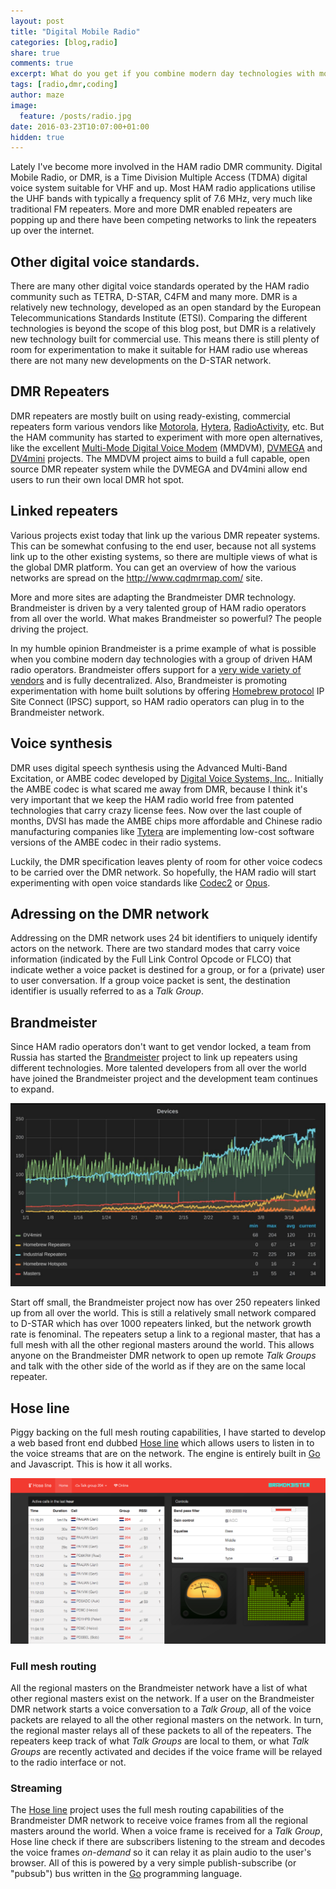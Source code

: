 ```yaml
---
layout: post
title: "Digital Mobile Radio"
categories: [blog,radio]
share: true
comments: true
excerpt: What do you get if you combine modern day technologies with motivated HAMs?
tags: [radio,dmr,coding]
author: maze
image:
  feature: /posts/radio.jpg
date: 2016-03-23T10:07:00+01:00
hidden: true
---
```

Lately I've become more involved in the HAM radio DMR community. Digital
Mobile Radio, or DMR, is a Time Division Multiple Access (TDMA) digital voice
system suitable for VHF and up. Most HAM radio applications utilise the UHF
bands with typically a frequency split of 7.6 MHz, very much like traditional
FM repeaters. More and more DMR enabled repeaters are popping up and there have
been competing networks to link the repeaters up over the internet.

## Other digital voice standards.

There are many other digital voice standards operated by the HAM radio
community such as TETRA, D-STAR, C4FM and many more. DMR is a relatively new
technology, developed as an open standard by the European Telecommunications
Standards Institute (ETSI). Comparing the different technologies is beyond
the scope of this blog post, but DMR is a relatively new technology built
for commercial use. This means there is still plenty of room for
experimentation to make it suitable for HAM radio use whereas there are not
many new developments on the D-STAR network.

## DMR Repeaters

DMR repeaters are mostly built on using ready-existing, commercial repeaters
form various vendors like [Motorola][], [Hytera][], [RadioActivity][], etc.
But the HAM community has started to experiment with more open alternatives,
like the excellent [Multi-Mode Digital Voice Modem][] (MMDVM), [DVMEGA][]
and [DV4mini][] projects. The MMDVM project aims to build a full capable,
open source DMR repeater system while the DVMEGA and DV4mini allow end users
to run their own local DMR hot spot.

## Linked repeaters

Various projects exist today that link up the various DMR repeater systems.
This can be somewhat confusing to the end user, because not all systems link up
to the other existing systems, so there are multiple views of what is the
global DMR platform. You can get an overview of how the various networks are
spread on the http://www.cqdmrmap.com/ site.

More and more sites are adapting the Brandmeister DMR technology. Brandmeister
is driven by a very talented group of HAM radio operators from all over the
world. What makes Brandmeister so powerful? The people driving the project.

In my humble opinion Brandmeister is a prime example of what is possible
when you combine modern day technologies with a group of driven HAM radio
operators. Brandmeister offers support for a [very wide variety of
vendors](http://www.dstar.su/tools/panel/list.htm) and is fully decentralized.
Also, Brandmeister is promoting experimentation with home built solutions by
offering [Homebrew protocol](https://bm.pd0zry.nl/index.php/Protocols) IP
Site Connect (IPSC) support, so HAM radio operators can plug in to the
Brandmeister network.

## Voice synthesis

DMR uses digital speech synthesis using the Advanced Multi-Band Excitation, or
AMBE codec developed by [Digital Voice Systems, Inc.](http://www.dvsinc.com).
Initially the AMBE codec is what scared me away from DMR, because I think it's
very important that we keep the HAM radio world free from patented technologies
that carry crazy license fees. Now over the last couple of months, DVSI has
made the AMBE chips more affordable and Chinese radio manufacturing companies
like [Tytera][] are implementing low-cost software versions of the AMBE codec
in their radio systems.

Luckily, the DMR specification leaves plenty of room for other voice codecs to
be carried over the DMR network. So hopefully, the HAM radio will start
experimenting with open voice standards like [Codec2][] or [Opus][].

## Adressing on the DMR network

Addressing on the DMR network uses 24 bit identifiers to uniquely identify
actors on the network. There are two standard modes that carry voice
information (indicated by the Full Link Control Opcode or FLCO) that indicate
wether a voice packet is destined for a group, or for a (private) user to user
conversation. If a group voice packet is sent, the destination identifier is
usually referred to as a *Talk Group*.

## Brandmeister

Since HAM radio operators don't want to get vendor locked, a team from Russia
has started the [Brandmeister][] project to link up repeaters using different
technologies. More talented developers from all over the world have joined the
Brandmeister project and the development team continues to expand.

![Brandmeister network growth](/images/bm-growth.png)

Start off small, the Brandmeister project now has over 250 repeaters linked up
from all over the world. This is still a relatively small network compared to
D-STAR which has over 1000 repeaters linked, but the network growth rate is
fenominal. The repeaters setup a link to a regional master, that
has a full mesh with all the other regional masters around the world. This
allows anyone on the Brandmeister DMR network to open up remote *Talk Groups* 
and talk with the other side of the world as if they are on the same local
repeater.

## Hose line

Piggy backing on the full mesh routing capabilities, I have started to develop
a web based front end dubbed [Hose line][] which allows users to listen in to
the voice streams that are on the network. The engine is entirely built in
[Go][] and Javascript. This is how it all works.

![Hose line](/images/hoseline.png)

### Full mesh routing

All the regional masters on the Brandmeister network have a list of what other
regional masters exist on the network. If a user on the Brandmeister DMR network
starts a voice conversation to a *Talk Group*, all of the voice packets are
relayed to all the other regional masters on the network. In turn, the regional
master relays all of these packets to all of the repeaters. The repeaters keep
track of what *Talk Groups* are local to them, or what *Talk Groups* are recently
activated and decides if the voice frame will be relayed to the radio interface
or not.

### Streaming

The [Hose line][] project uses the full mesh routing capabilities of the
Brandmeister DMR network to receive voice frames from all the regional masters
around the world. When a voice frame is received for a *Talk Group*, Hose line
check if there are subscribers listening to the stream and decodes the voice
frames *on-demand* so it can relay it as plain audio to the user's browser. All
of this is powered by a very simple publish-subscribe (or "pubsub") bus written
in the [Go][] programming language.

[Motorola]: http://www.motorolasolutions.com/en_us/products/mototrbo-systems/infrastructure.html
[Hytera]: http://www.hytera-mobilfunk.com/dmr/
[RadioActivity]: http://www.radioactivity-tlc.com
[Multi-Mode Digital Voice Modem]: http://mmdvm.blogspot.com
[DVMEGA]: http://www.dvmega.auria.nl
[DV4mini]: http://www.g0hwc.com/dv4mini.html
[Tytera]: http://www.tyt888.com/
[Codec2]: http://www.rowetel.com/blog/?page_id=452
[Opus]: https://www.opus-codec.org/
[Brandmeister]: http://www.brandmeister.network/
[Go]: http://golang.org/
[Hose line]: http://hose.brandmeister.network/